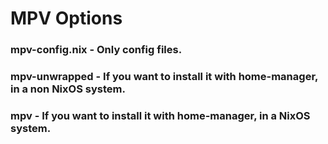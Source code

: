 # MPV Options

### mpv-config.nix - Only config files.
### mpv-unwrapped  - If you want to install it with home-manager, in a  non NixOS system.
### mpv  - If you want to install it with home-manager, in a NixOS system.